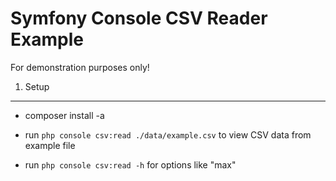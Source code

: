 Symfony Console CSV Reader Example
========================

For demonstration purposes only!

1) Setup
----------------------------------

- composer install -a

- run `php console csv:read ./data/example.csv` to view CSV data from example file

- run `php console csv:read -h` for options like "max"
